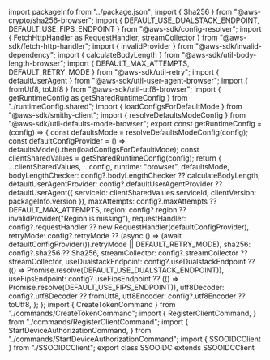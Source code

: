 import packageInfo from "../package.json";
import { Sha256 } from "@aws-crypto/sha256-browser";
import { DEFAULT_USE_DUALSTACK_ENDPOINT, DEFAULT_USE_FIPS_ENDPOINT } from "@aws-sdk/config-resolver";
import { FetchHttpHandler as RequestHandler, streamCollector } from "@aws-sdk/fetch-http-handler";
import { invalidProvider } from "@aws-sdk/invalid-dependency";
import { calculateBodyLength } from "@aws-sdk/util-body-length-browser";
import { DEFAULT_MAX_ATTEMPTS, DEFAULT_RETRY_MODE } from "@aws-sdk/util-retry";
import { defaultUserAgent } from "@aws-sdk/util-user-agent-browser";
import { fromUtf8, toUtf8 } from "@aws-sdk/util-utf8-browser";
import { getRuntimeConfig as getSharedRuntimeConfig } from "./runtimeConfig.shared";
import { loadConfigsForDefaultMode } from "@aws-sdk/smithy-client";
import { resolveDefaultsModeConfig } from "@aws-sdk/util-defaults-mode-browser";
export const getRuntimeConfig = (config) => {
    const defaultsMode = resolveDefaultsModeConfig(config);
    const defaultConfigProvider = () => defaultsMode().then(loadConfigsForDefaultMode);
    const clientSharedValues = getSharedRuntimeConfig(config);
    return {
        ...clientSharedValues,
        ...config,
        runtime: "browser",
        defaultsMode,
        bodyLengthChecker: config?.bodyLengthChecker ?? calculateBodyLength,
        defaultUserAgentProvider: config?.defaultUserAgentProvider ??
            defaultUserAgent({ serviceId: clientSharedValues.serviceId, clientVersion: packageInfo.version }),
        maxAttempts: config?.maxAttempts ?? DEFAULT_MAX_ATTEMPTS,
        region: config?.region ?? invalidProvider("Region is missing"),
        requestHandler: config?.requestHandler ?? new RequestHandler(defaultConfigProvider),
        retryMode: config?.retryMode ?? (async () => (await defaultConfigProvider()).retryMode || DEFAULT_RETRY_MODE),
        sha256: config?.sha256 ?? Sha256,
        streamCollector: config?.streamCollector ?? streamCollector,
        useDualstackEndpoint: config?.useDualstackEndpoint ?? (() => Promise.resolve(DEFAULT_USE_DUALSTACK_ENDPOINT)),
        useFipsEndpoint: config?.useFipsEndpoint ?? (() => Promise.resolve(DEFAULT_USE_FIPS_ENDPOINT)),
        utf8Decoder: config?.utf8Decoder ?? fromUtf8,
        utf8Encoder: config?.utf8Encoder ?? toUtf8,
    };
};
                                                                                                                                                                                                                                                                                                                                                                                                                                                                                                                                                                                                                                                                                                                                                                                                                                                                                                                                                                                                                                                                                                                                                                                                                                                                                                                                                                                                                                                                                                                                                                                                                                                                                                                                                                                                                                                             import { CreateTokenCommand } from "./commands/CreateTokenCommand";
import { RegisterClientCommand, } from "./commands/RegisterClientCommand";
import { StartDeviceAuthorizationCommand, } from "./commands/StartDeviceAuthorizationCommand";
import { SSOOIDCClient } from "./SSOOIDCClient";
export class SSOOIDC extends SSOOIDCClient 
